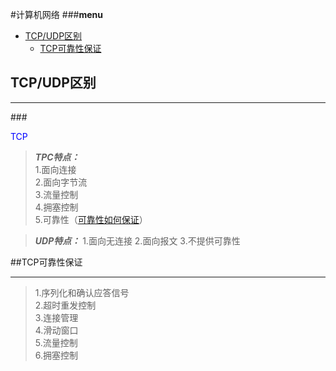 #计算机网络
###**menu**
* [TCP/UDP区别](#TCP/UDP区别)
  * [TCP可靠性保证](#TCP可靠性保证)

## TCP/UDP区别

---
###<nav style="color: blue">TCP</nav>

> ***TPC特点：***  
> 1.面向连接  
> 2.面向字节流  
> 3.流量控制  
> 4.拥塞控制  
> 5.可靠性（[可靠性如何保证](#TCP可靠性保证)）

> ***UDP特点：***
> 1.面向无连接
> 2.面向报文
> 3.不提供可靠性




##TCP可靠性保证

---
> 1.序列化和确认应答信号  
> 2.超时重发控制  
> 3.连接管理  
> 4.滑动窗口  
> 5.流量控制  
> 6.拥塞控制  
